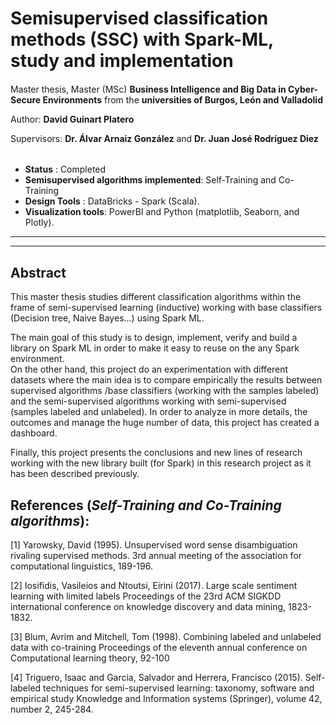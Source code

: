 # Semisupervised classification methods (SSC) with Spark-ML, study and implementation 

#### 
Master thesis, Master (MSc) **Business Intelligence and Big Data in Cyber-Secure Environments**  from the **universities of Burgos, León and Valladolid** 

Author: **David Guinart Platero**

Supervisors: **Dr. Álvar Arnaiz González** and **Dr. Juan José Rodríguez Diez**

######
- __Status__ : Completed
- __Semisupervised algorithms implemented__:  Self-Training and Co-Training
- __Design Tools__ : DataBricks - Spark (Scala).
- __Visualization tools__: PowerBI and Python (matplotlib, Seaborn, and Plotly).

---
---

## Abstract
This master thesis studies different classification algorithms within the frame of semi-supervised  learning (inductive) working with base classifiers (Decision tree, Naive Bayes...) using Spark ML. 

The main goal of this study is to design, implement, verify and build a library on Spark ML in order to make it easy to reuse on the any Spark environment.  
On the other hand, this project do an experimentation with different datasets where the main idea is to compare empirically the results between supervised algorithms /base classifiers (working with the samples labeled) and the semi-supervised algorithms working with semi-supervised (samples labeled and unlabeled). 
In order to analyze in more details, the outcomes and manage the huge number of data, this project has created a dashboard.

Finally, this project presents the conclusions and new lines of research working with the new library built (for Spark) in this research project as it has been described previously.




##  References (_Self-Training and Co-Training algorithms_):

<a id="1">[1]</a> 
Yarowsky, David (1995). 
Unsupervised word sense disambiguation rivaling supervised methods.
3rd annual meeting of the association for computational linguistics, 189-196.

<a id="1">[2]</a> 
Iosifidis, Vasileios and Ntoutsi, Eirini (2017). 
Large scale sentiment learning with limited labels 
Proceedings of the 23rd ACM SIGKDD international conference on knowledge discovery and data mining, 1823-1832.

<a id="1">[3]</a> 
Blum, Avrim and Mitchell, Tom (1998). 
Combining labeled and unlabeled data with co-training
Proceedings of the eleventh annual conference on Computational learning theory, 92-100

<a id="1">[4]</a> 
Triguero, Isaac and Garcia, Salvador and Herrera, Francisco (2015). 
Self-labeled techniques for semi-supervised learning: taxonomy, software and empirical study
Knowledge and Information systems (Springer), volume 42, number 2, 245-284.



